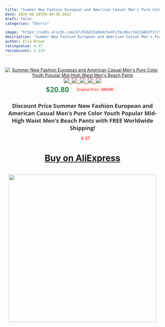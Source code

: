 ```yaml
---
title: "Summer New Fashion European and American Casual Men's Pure Color Youth Popular Mid-High Waist Men's Beach Pants"
date: 2020-08-20T08:40:36.892Z
draft: false
categories: "Shorts"

image: "https://ae01.alicdn.com/kf/H1bd15a9e6c5e4fcfbc4bcc5413a6b3f17/Summer-New-Fashion-European-and-American-Casual-Men-s-Pure-Color-Youth-Popular-Mid-High-Waist.jpg"
description: "Summer New Fashion European and American Casual Men's Pure Color Youth Popular Mid-High Waist Men's Beach Pants"
author: Ella Brown
ratingvalue: 4.37
reviewcount: 2.333
---
```

<br>
<div style="text-align: center;">
<a href="https://s.click.aliexpress.com/e/_AtFlSN" target="_blank" rel="nofollow noopener noreferrer"><img alt="Summer New Fashion European and American Casual Men's Pure Color Youth Popular Mid-High Waist Men's Beach Pants" class="magnifier-image" src="https://ae01.alicdn.com/kf/H1bd15a9e6c5e4fcfbc4bcc5413a6b3f17/Summer-New-Fashion-European-and-American-Casual-Men-s-Pure-Color-Youth-Popular-Mid-High-Waist.jpg_640x640.jpg">
<br>
<img style="border:1px solid salmon" src="https://ae01.alicdn.com/kf/H1bd15a9e6c5e4fcfbc4bcc5413a6b3f17/Summer-New-Fashion-European-and-American-Casual-Men-s-Pure-Color-Youth-Popular-Mid-High-Waist.jpg_120x120.jpg">&nbsp;&nbsp;<img style="border:1px solid salmon" src="https://ae01.alicdn.com/kf/H1bd193c49ac443c1aa9e6707f4321f9aD/Summer-New-Fashion-European-and-American-Casual-Men-s-Pure-Color-Youth-Popular-Mid-High-Waist.jpg_120x120.jpg">&nbsp;&nbsp;<img style="border:1px solid salmon" src="https://ae01.alicdn.com/kf/H1db75eb5740e44578e7b58ed3417e4edu/Summer-New-Fashion-European-and-American-Casual-Men-s-Pure-Color-Youth-Popular-Mid-High-Waist.jpg_120x120.jpg">&nbsp;&nbsp;<img style="border:1px solid salmon" src="https://ae01.alicdn.com/kf/Hb648a84dfbea40d4b25704c80c19c758h/Summer-New-Fashion-European-and-American-Casual-Men-s-Pure-Color-Youth-Popular-Mid-High-Waist.jpg_120x120.jpg">&nbsp;&nbsp;<img style="border:1px solid salmon" src="https://ae01.alicdn.com/kf/Hbdf39324b0d742abb1a705173180dbc5N/Summer-New-Fashion-European-and-American-Casual-Men-s-Pure-Color-Youth-Popular-Mid-High-Waist.jpg_120x120.jpg"></a></div><br0>
<div style="text-align: center;"><span style="background-color: white; border: 0px; box-sizing: border-box; color: seagreen; display: inline-block; font-family: &quot;open sans&quot; , &quot;arial&quot; , &quot;helvetica&quot; , sans-serif , &quot;heiti&quot;; font-size: 24px; font-stretch: inherit; font-weight: 700; line-height: inherit; margin: 0px 10px 0px 0px; padding: 0px; vertical-align: middle;">$20.80 </span>
<span style="background: rgb(255 , 241 , 241); border-radius: 3px; border: 0px; box-sizing: border-box; color: #ff4747; display: inline-block; font-family: inherit; font-size: 12px; font-stretch: inherit; font-style: inherit; font-variant: inherit; font-weight: 600; line-height: inherit; margin: 0px; padding: 2px 5px; transform: scale(0.9); vertical-align: middle;">Original Price : <b style="text-decoration: line-through;">$20.80 </b> &nbsp;&nbsp;</span></div>
<h1 style="color: #333333; display: inline-block; font-family: &quot;open sans&quot; , &quot;arial&quot; , &quot;helvetica&quot; , sans-serif , &quot;heiti&quot;; font-size: 18px; font-stretch: inherit; font-weight: 700; text-align: center;">Discount Price Summer New Fashion European and American Casual Men's Pure Color Youth Popular Mid-High Waist Men's Beach Pants with FREE Worldwide Shipping!</h1>
<div style="color: #ff4747; text-align: center;">
<img src="https://4.bp.blogspot.com/-M0ZcTcb-5uY/XleCXlxnR4I/AAAAAAAAAEc/OrjgMkXV1oMQFaCRZj5HQwOCBcu3w1FegCPcBGAYYCw/s1600/star.png" style="height: 15px;">&nbsp;<b>4.37</b></div>
<div class="button_cont" align="center"><a class="buynow_a" href="https://s.click.aliexpress.com/e/_AtFlSN" target="_blank" rel="nofollow noopener noreferrer"><H1>Buy on AliExpress</H1></a></div><br>
<div class="separator" style="clear: both; text-align: center;">
<img src="https://lh3.googleusercontent.com/-pTy5HemUv9M/XlePHvY0dAI/AAAAAAAAAE4/0nX5iRUoIWY8eMW9Dpxeirr157OZliDIgCLcBGAsYHQ/s1600/badge.gif" width="480">
</div>

